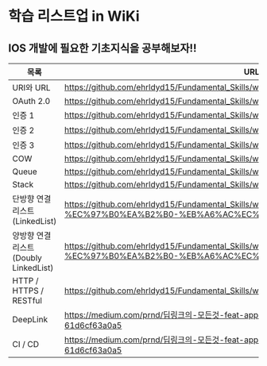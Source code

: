 # 학습 리스트업 in WiKi

## IOS 개발에 필요한 기초지식을 공부해보자!! 

| 목록 | URL |
| ------ | ------ |
| URI와 URL | https://github.com/ehrldyd15/Fundamental_Skills/wiki/URI%EC%99%80-URL |
| OAuth 2.0 | https://github.com/ehrldyd15/Fundamental_Skills/wiki/OAuth-2.0 |
| 인증 1 | https://github.com/ehrldyd15/Fundamental_Skills/wiki/%EC%9D%B8%EC%A6%9D-1 |
| 인증 2 | https://github.com/ehrldyd15/Fundamental_Skills/wiki/%EC%9D%B8%EC%A6%9D-2 |
| 인증 3 | https://github.com/ehrldyd15/Fundamental_Skills/wiki/%EC%9D%B8%EC%A6%9D-3 |
| COW | https://github.com/ehrldyd15/Fundamental_Skills/wiki/COW |
| Queue | https://github.com/ehrldyd15/Fundamental_Skills/wiki/Queue |
| Stack | https://github.com/ehrldyd15/Fundamental_Skills/wiki/Stack|
| 단방향 연결 리스트(LinkedList) | https://github.com/ehrldyd15/Fundamental_Skills/wiki/%EB%8B%A8%EB%B0%A9%ED%96%A5-%EC%97%B0%EA%B2%B0-%EB%A6%AC%EC%8A%A4%ED%8A%B8(LinkedList) |
| 양방향 연결 리스트(Doubly LinkedList) | https://github.com/ehrldyd15/Fundamental_Skills/wiki/%EC%96%91%EB%B0%A9%ED%96%A5-%EC%97%B0%EA%B2%B0-%EB%A6%AC%EC%8A%A4%ED%8A%B8(Doubly-LinkedList) |
| HTTP / HTTPS / RESTful | https://github.com/ehrldyd15/Fundamental_Skills/wiki/HTTP---HTTPS---RESTful |
| DeepLink | https://medium.com/prnd/딥링크의-모든것-feat-app-link-universal-link-deferred-deeplink-61d6cf63a0a5 |
| CI / CD | https://medium.com/prnd/딥링크의-모든것-feat-app-link-universal-link-deferred-deeplink-61d6cf63a0a5 |


